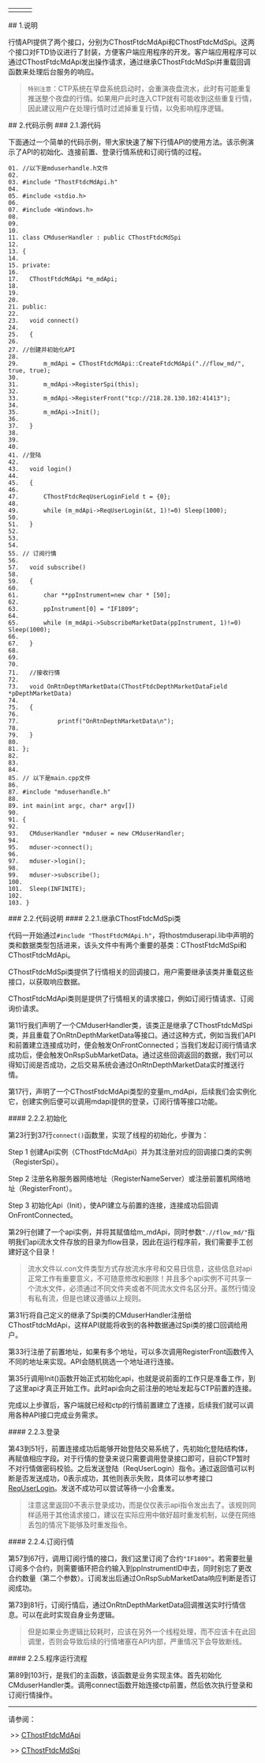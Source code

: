 <table border="0" cellspacing="0" class="square-block" id=""><tbody border="0"><tr border="0"><td class="square-block-left"></td><td class="square-block-content"><div>

</div></td><td class="square-block-right"></td></tr></tbody></table>
<span class="anchor" id="c7ca5c54-9313-4495-99b5-8e576c1c8371"></span>
## 1.说明
<p>行情API提供了两个接口，分别为CThostFtdcMdApi和CThostFtdcMdSpi。这两个接口对FTD协议进行了封装，方便客户端应用程序的开发。客户端应用程序可以通过CThostFtdcMdApi发出操作请求，通过继承CThostFtdcMdSpi并重载回调函数来处理后台服务的响应。</p>
<blockquote>
<p><code>特别注意</code>：CTP系统在早盘系统启动时，会重演夜盘流水，此时有可能重复推送整个夜盘的行情。如果用户此时连入CTP就有可能收到这些重复行情，因此建议用户在处理行情时过滤掉重复行情，以免影响程序逻辑。</p>
</blockquote>
<span class="anchor" id="4cf2ed88-52de-4b5c-824e-04b12e72674e"></span>
## 2.代码示例
<span class="anchor" id="20bb8360-5295-4b3f-8b0a-c96d85af1181"></span>
### 2.1.源代码
<p>下面通过一个简单的代码示例，带大家快速了解下行情API的使用方法。该示例演示了API的初始化、连接前置、登录行情系统和订阅行情的过程。</p>
<pre><code>01. //以下是mduserhandle.h文件
02. 
03. #include "ThostFtdcMdApi.h"
04. 
05. #include &lt;stdio.h&gt;
06. 
07. #include &lt;Windows.h&gt;
08. 
09.  
10. 
11. class CMduserHandler : public CThostFtdcMdSpi
12. 
13. {
14. 
15. private:
16. 
17.   CThostFtdcMdApi *m_mdApi;
18. 
19.  
20. 
21. public:
22. 
23.   void connect()
24. 
25.   {
26. 
27. //创建并初始化API
28. 
29.       m_mdApi = CThostFtdcMdApi::CreateFtdcMdApi(".//flow_md/", true, true);
30. 
31.       m_mdApi-&gt;RegisterSpi(this);
32. 
33.       m_mdApi-&gt;RegisterFront("tcp://218.28.130.102:41413");
34. 
35.       m_mdApi-&gt;Init();
36. 
37.   }
38. 
39.  
40. 
41. //登陆
42. 
43.   void login()
44. 
45.   {
46. 
47.       CThostFtdcReqUserLoginField t = {0};
48. 
49.       while (m_mdApi-&gt;ReqUserLogin(&amp;t, 1)!=0) Sleep(1000);
50. 
51.   }
52. 
53.  
54. 
55. // 订阅行情
56. 
57.   void subscribe()
58. 
59.   {
60. 
61.       char **ppInstrument=new char * [50];
62. 
63.       ppInstrument[0] = "IF1809";
64. 
65.       while (m_mdApi-&gt;SubscribeMarketData(ppInstrument, 1)!=0) Sleep(1000);
66. 
67.   }
68. 
69.  
70. 
71.   //接收行情
72. 
73.   void OnRtnDepthMarketData(CThostFtdcDepthMarketDataField *pDepthMarketData)
74. 
75.   {
76. 
77.           printf("OnRtnDepthMarketData\n");
78. 
79.   }
80. 
81. };
82. 
83.  
84. 
85. // 以下是main.cpp文件
86. 
87. #include "mduserhandle.h"
88. 
89. int main(int argc, char* argv[])
90. 
91. {
92. 
93.   CMduserHandler *mduser = new CMduserHandler;
94. 
95.   mduser-&gt;connect();
96. 
97.   mduser-&gt;login();
98. 
99.   mduser-&gt;subscribe();
100.    
101.  Sleep(INFINITE);
102.    
103. }
</code></pre>
<span class="anchor" id="f365cc08-8a16-4701-be96-f5b2c7a49f1d"></span>
### 2.2.代码说明
<span class="anchor" id="1d322db3-4777-46cc-92b0-9f17f4dd120a"></span>
#### 2.2.1.继承CThostFtdcMdSpi类
<p>代码一开始通过<code>#include "ThostFtdcMdApi.h"</code>，将thostmduserapi.lib中声明的类和数据类型包括进来，该头文件中有两个重要的基类：CThostFtdcMdSpi和CThostFtdcMdApi。</p>
<p>CThostFtdcMdSpi类提供了行情相关的回调接口，用户需要继承该类并重载这些接口，以获取响应数据。</p>
<p>CThostFtdcMdApi类则是提供了行情相关的请求接口，例如订阅行情请求、订阅询价请求。</p>
<p>第11行我们声明了一个CMduserHandler类，该类正是继承了CThostFtdcMdSpi类，并且重载了OnRtnDepthMarketData等接口。通过这种方式，例如当我们API和前置建立连接成功时，便会触发OnFrontConnected；当我们发起订阅行情请求成功后，便会触发OnRspSubMarketData。通过这些回调返回的数据，我们可以得知订阅是否成功，之后交易系统会通过OnRtnDepthMarketData实时推送行情。</p>
<p>第17行，声明了一个CThostFtdcMdApi类型的变量m_mdApi，后续我们会实例化它，创建实例后便可以调用mdapi提供的登录，订阅行情等接口功能。</p>
<span class="anchor" id="1896d092-466a-4db8-9c95-538b5ff34b2a"></span>
#### 2.2.2.初始化
<p>第23行到37行<code>connect()</code>函数里，实现了线程的初始化，步骤为：</p>
<p class="step-para"><span class="step-mark">Step 1</span> 创建Api实例（CThostFtdcMdApi）并为其注册对应的回调接口类的实例（RegisterSpi）。</p>
<p class="step-para"><span class="step-mark">Step 2</span> 注册名称服务器网络地址（RegisterNameServer）或注册前置机网络地址（RegisterFront）。</p>
<p class="step-para"><span class="step-mark">Step 3</span> 初始化Api（Init），使API建立与前置的连接，连接成功后回调OnFrontConnected。</p>
<p>第29行创建了一个api实例，并将其赋值给m_mdApi，同时参数<code>".//flow_md/"</code>指明我们api流水文件存放的目录为flow目录，因此在运行程序前，我们需要手工创建好这个目录！</p>
<blockquote>
<p>流水文件以.con文件类型方式存放流水序号和交易日信息，这些信息对api正常工作有重要意义，不可随意修改和删除！并且多个api实例不可共享一个流水文件，必须通过不同文件夹或者不同流水文件名区分开。虽然行情没有私有流，但是也建议遵循以上规则。</p>
</blockquote>
<p>第31行将自己定义的继承了Spi类的CMduserHandler注册给CThostFtdcMdApi，这样API就能将收到的各种数据通过Spi类的接口回调给用户。</p>
<p>第33行注册了前置地址，如果有多个地址，可以多次调用RegisterFront函数传入不同的地址来实现。API会随机挑选一个地址进行连接。</p>
<p>第35行调用Init()函数开始正式初始化api，也就是说前面的工作只是准备工作，到了这里api才真正开始工作。此时api会向之前注册的地址发起与CTP前置的连接。</p>
<p>完成以上步骤后，客户端就已经和ctp的行情前置建立了连接，后续我们就可以调用各种API接口完成业务需求。</p>
<span class="anchor" id="5910eaea-ea7a-4be3-a7da-00da4b980217"></span>
#### 2.2.3.登录
<p>第43到51行，前置连接成功后能够开始登陆交易系统了，先初始化登陆结构体，再赋值相应字段。对于行情的登录来说只需要调用登录接口即可，目前CTP暂时不对行情做密码校验。之后发送登陆（ReqUserLogin）指令。通过返回值可以判断是否发送成功，0表示成功，其他则表示失败，具体可以参考接口<a href="../CTHOSTFTDCMDAPI/REQUSERLOGIN/">ReqUserLogin</a>。发送不成功可以尝试等待一小会重发。</p>
<blockquote>
<p>注意这里返回0不表示登录成功，而是仅仅表示api指令发出去了。该规则同样适用于其他请求接口，建议在实际应用中做好超时重发机制，以便在网络丢包的情况下能够及时重发指令。</p>
</blockquote>
<span class="anchor" id="24a00b72-7f60-4714-93a9-1c4d0f34139b"></span>
#### 2.2.4.订阅行情
<p>第57到67行，调用订阅行情的接口，我们这里订阅了合约<code>"IF1809"</code>。若需要批量订阅多个合约，则需要循环把合约输入到ppInstrumentID中去，同时别忘了更改合约数量（第二个参数）。订阅发出后通过OnRspSubMarketData响应判断是否订阅成功。</p>
<p>第73到81行，订阅行情后，通过OnRtnDepthMarketData回调推送实时行情信息。可以在此时实现自身业务逻辑。</p>
<blockquote>
<p>但是如果业务逻辑比较耗时，应该在另外一个线程处理，而不应该卡在此回调里，否则会导致后续的行情堵塞在API内部，严重情况下会导致断线。</p>
</blockquote>
<span class="anchor" id="957c8498-7296-47b8-8540-81eeeedd2642"></span>
#### 2.2.5.程序运行流程
<p>第89到103行，是我们的主函数，该函数是业务实现主体。首先初始化CMduserHandler类。调用connect函数开始连接ctp前置，然后依次执行登录和订阅行情操作。</p>
<div class="sub-links-list" style="text-indent:0px;"><hr class="SubLinksListLine"/>
<p class="sub-links-list-header">请参阅：</p>
<p class="sub-links-paragraph"> &gt;&gt; <a class="sub-links-action" href="../CTHOSTFTDCMDAPI/_CTHOSTFTDCMDAPI/">CThostFtdcMdApi</a></p>
<p class="sub-links-paragraph"> &gt;&gt; <a class="sub-links-action" href="../CTHOSTFTDCMDSPI/_CTHOSTFTDCMDSPI/">CThostFtdcMdSpi</a></p>
</div>
